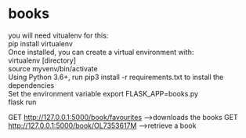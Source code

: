 # books
you will need vitualenv for this:  
pip install virtualenv  
Once installed, you can create a virtual environment with:  
virtualenv [directory]  
source myvenv/bin/activate  
Using Python 3.6+, run pip3 install -r requirements.txt to install the dependencies  
Set the environment variable export FLASK_APP=books.py  
flask run  

GET http://127.0.0.1:5000/book/favourites -->downloads the books
GET http://127.0.0.1:5000/book/OL7353617M -->retrieve a book
